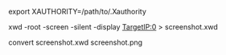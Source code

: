 export XAUTHORITY=/path/to/.Xauthority

xwd -root -screen -silent -display <TargetIP:0> > screenshot.xwd

convert screenshot.xwd screenshot.png
